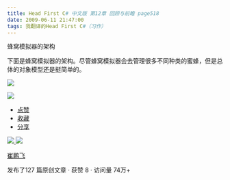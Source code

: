 ```yaml
---
title: Head First C# 中文版 第12章 回顾与前瞻 page518
date: 2009-06-11 21:47:00
tags: 我翻译的Head First C#（习作）
---
```

蜂窝模拟器的架构

  

下面是蜂窝模拟器的架构。尽管蜂窝模拟器会去管理很多不同种类的蜜蜂，但是总体的对象模型还是挺简单的。

  

![](https://p-blog.csdn.net/images/p_blog_csdn_net/cuipengfei1/EntryImages/20090611/2009-06-11_21-32-32.jpg)

![](https://p-blog.csdn.net/images/p_blog_csdn_net/cuipengfei1/EntryImages/20090611/2009-06-11_21-40-12.jpg)

  * [ 点赞  ](javascript:;)
  * [ 收藏  ](javascript:;)
  * [ 分享 ](javascript:;)

[ ![](https://profile.csdnimg.cn/5/2/5/3_cuipengfei1)
![](https://g.csdnimg.cn/static/user-reg-year/1x/11.png)
](https://blog.csdn.net/cuipengfei1)

[ 崔鹏飞 ](https://blog.csdn.net/cuipengfei1)

发布了127 篇原创文章  ·  获赞 8  ·  访问量 74万+

